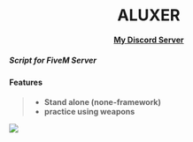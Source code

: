 <h1 align='center'>ALUXER</a></h1><p align='center'><b><a href='https://discord.gg/PvWXmVJyt7'>My Discord Server</a>

##### Script for FiveM Server

#### Features
> - Stand alone (none-framework)
> - practice using weapons

<img src="https://cdn.discordapp.com/attachments/899427825080221706/919195119645769738/unknown.png">
